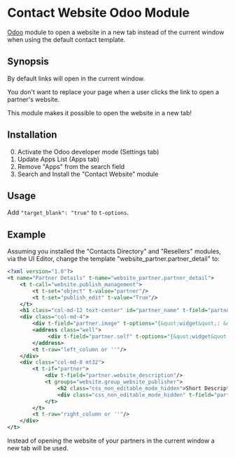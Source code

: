 # Contact Website Odoo Module

[Odoo](https://www.odoo.com) module to open a website in a new tab instead of the current window when using the default contact template. 

## Synopsis

By default links will open in the current window.

You don't want to replace your page when a user clicks the link to open a partner's website.

This module makes it possible to open the website in a new tab!

## Installation

0. Activate the Odoo developer mode (Settings tab)
0. Update Apps List (Apps tab)
0. Remove "Apps" from the search field
0. Search and Install the "Contact Website" module

## Usage

Add `"target_blank": "true"` to `t-options`.

## Example

Assuming you installed the "Contacts Directory" and "Resellers" modules,
via the UI Editor, change the template "website_partner.partner_detail" to:

```xml
<?xml version="1.0"?>
<t name="Partner Details" t-name="website_partner.partner_detail">
    <t t-call="website.publish_management">
        <t t-set="object" t-value="partner"/>
        <t t-set="publish_edit" t-value="True"/>
    </t>
    <h1 class="col-md-12 text-center" id="partner_name" t-field="partner.display_name"/>
    <div class="col-md-4">
        <div t-field="partner.image" t-options="{&quot;widget&quot;: &quot;image&quot;, &quot;class&quot;: &quot;center-block mb16&quot;}"/>
        <address class="well">
             <div t-field="partner.self" t-options="{&quot;widget&quot;: &quot;contact&quot;, &quot;target_blank&quot;: &quot;true&quot;, &quot;fields&quot;: [&quot;address&quot;, &quot;website&quot;, &quot;phone&quot;, &quot;fax&quot;, &quot;email&quot;]}"/>
        </address>
        <t t-raw="left_column or ''"/>
    </div>
    <div class="col-md-8 mt32">
        <t t-if="partner">
            <div t-field="partner.website_description"/>
            <t groups="website.group_website_publisher">
                <h2 class="css_non_editable_mode_hidden">Short Description for List View</h2>
                <div class="css_non_editable_mode_hidden" t-field="partner.website_short_description"/>
            </t>
        </t>
        <t t-raw="right_column or ''"/>
    </div>
</t>
````

Instead of opening the website of your partners in the current window a new tab will be used.
